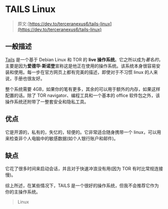 # TAILS Linux

> 原文:[https://dev.to/terceranexus6/tails-linux](https://dev.to/terceranexus6/tails-linux)

## [](#general-description)一般描述

[Tails](https://tails.boum.org/) 是一个基于 Debian Linux 和 TOR 的 **live 操作系统**。它之所以成为*著名的*，主要是因为**爱德华·斯诺登**宣称这是他正在使用的操作系统。该系统本身很容易安装和使用。每一步在官方网页上都有完美的描述，即使对于不习惯 linux 的人来说，手册也很友好。

整个系统需要 4GB，如果你的笔有更多，其余的可以用于额外的内存，如果这样配置的话。除了 TOR navigator、编程工具和一个基本的 office 软件包之外，该操作系统还附带了一整套安全和隐私工具。

## [](#advantages)优点

它是开源的，私有的，失忆的，轻便的。它非常适合随身携带一个 linux，可以用来检查非个人电脑中的敏感数据(如个人银行账户和邮件)。

## [](#disadvantages)缺点

它花了很多时间来启动会话，并且对于快速冲浪没有用(因为 TOR 有时比常规连接慢)。

综上所述，在某些情况下，TAILS 是一个很好的操作系统，但我不会推荐它作为你的主操作系统。

> Linux